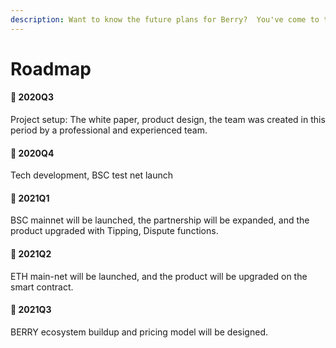 ```yaml
---
description: Want to know the future plans for Berry?  You've come to the right place.
---
```


# Roadmap

#### 🚩 2020Q3 

Project setup: The white paper, product design, the team was created in this period by a professional and experienced team.

#### 🚩 2020Q4 

Tech development, BSC test net launch

#### 🚩 2021Q1 

BSC mainnet will be launched, the partnership will be expanded, and the product upgraded with Tipping, Dispute functions.

#### 🚩 2021Q2 

ETH main-net will be launched, and the product will be upgraded on the smart contract.

#### 🚩 2021Q3 

BERRY ecosystem buildup and pricing model will be designed.

